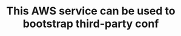 ---
layout: answer
title: "This AWS service can be used to bootstrap third-party conf"
blurb: "<p>CloudFormation is Amazon's configuration tool that brags about being able to interact with third party configuration tools like Chef, Puppet and Terrafo"
quid: 215
---
